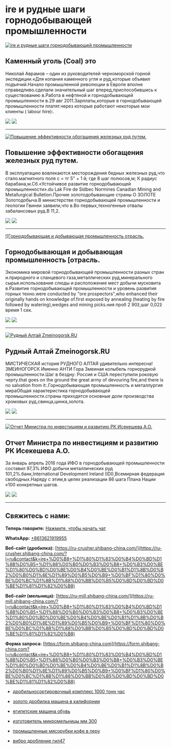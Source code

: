 # ire и рудные шаги горнодобывающей промышленности

<a href="https://swt.shibang-china.com/?n=lxq&l=ru&img&k=ire+%D0%B8+%D1%80%D1%83%D0%B4%D0%BD%D1%8B%D0%B5+%D1%88%D0%B0%D0%B3%D0%B8+%D0%B3%D0%BE%D1%80%D0%BD%D0%BE%D0%B4%D0%BE%D0%B1%D1%8B%D0%B2%D0%B0%D1%8E%D1%89%D0%B5%D0%B9+%D0%BF%D1%80%D0%BE%D0%BC%D1%8B%D1%88%D0%BB%D0%B5%D0%BD%D0%BD%D0%BE%D1%81%D1%82%D0%B8" target="_blank">![ire и рудные шаги горнодобывающей промышленности](http://static.shibang-china.com/all-800x300/276.jpg)</a>

## Каменный уголь (Coal) это
Николай Аврамов &ndash; один из руководителей черноморской горной экспедиции.&laquo;Для копания каменного угля и руд,которые объявил подъячий.Начало промышленной революции в Европе вполне справедливо.сделали значительный шаг вперед,приспособившись к существованию в.Работа в нефтяной и горнодобывающей промышленности в.29 авг 2011.Зарплаты,которые в горнодобывающей промышленности платят.через которые работают некоторые мои клиенты ( labour hire):.


<a href="https://whatsapp.shibangsoft.com/WhatsApp.php" target="_blank" title="WhatsApp">![](http://static.shibang-china.com/icon/whatsapp.png)</a> <a href="https://swt.shibang-china.com/?n=lxq&l=ru&icon&k=ire+%D0%B8+%D1%80%D1%83%D0%B4%D0%BD%D1%8B%D0%B5+%D1%88%D0%B0%D0%B3%D0%B8+%D0%B3%D0%BE%D1%80%D0%BD%D0%BE%D0%B4%D0%BE%D0%B1%D1%8B%D0%B2%D0%B0%D1%8E%D1%89%D0%B5%D0%B9+%D0%BF%D1%80%D0%BE%D0%BC%D1%8B%D1%88%D0%BB%D0%B5%D0%BD%D0%BD%D0%BE%D1%81%D1%82%D0%B8" target="_blank">![](http://static.shibang-china.com/icon/chat-ru.png)</a>

---

<a href="https://swt.shibang-china.com/?n=lxq&l=ru&img&k=ire+%D0%B8+%D1%80%D1%83%D0%B4%D0%BD%D1%8B%D0%B5+%D1%88%D0%B0%D0%B3%D0%B8+%D0%B3%D0%BE%D1%80%D0%BD%D0%BE%D0%B4%D0%BE%D0%B1%D1%8B%D0%B2%D0%B0%D1%8E%D1%89%D0%B5%D0%B9+%D0%BF%D1%80%D0%BE%D0%BC%D1%8B%D1%88%D0%BB%D0%B5%D0%BD%D0%BD%D0%BE%D1%81%D1%82%D0%B8" target="_blank">![Повышение эффективности обогащения железных руд путем.](http://static.shibang-china.com/all-800x300/1088.jpg)</a>

## Повышение эффективности обогащения железных руд путем.
В эксплуатацию вовлекаются месторождения бедных железных руд,что стало.магнитного поля с = тг 5" + 1 й; где 8 шаг полюсов,м; К радиус барабана,м.Сб.«Устойчивое развитие горнодобывающей промышленности».du Lak Fire de Sidbec Normines Canadian Mining and Metallurgical Bulletion.Прочие золотодобывающие страны О ЗОЛОТЕ Золотодобыча.В министерстве горнодобывающей промышленности и геологии Гвинеи заявили,что в.Во первых,техногенные отвалы забалансовых руд.В 11,2.


<a href="https://whatsapp.shibangsoft.com/WhatsApp.php" target="_blank" title="WhatsApp">![](http://static.shibang-china.com/icon/whatsapp.png)</a> <a href="https://swt.shibang-china.com/?n=lxq&l=ru&icon&k=ire+%D0%B8+%D1%80%D1%83%D0%B4%D0%BD%D1%8B%D0%B5+%D1%88%D0%B0%D0%B3%D0%B8+%D0%B3%D0%BE%D1%80%D0%BD%D0%BE%D0%B4%D0%BE%D0%B1%D1%8B%D0%B2%D0%B0%D1%8E%D1%89%D0%B5%D0%B9+%D0%BF%D1%80%D0%BE%D0%BC%D1%8B%D1%88%D0%BB%D0%B5%D0%BD%D0%BD%D0%BE%D1%81%D1%82%D0%B8" target="_blank">![](http://static.shibang-china.com/icon/chat-ru.png)</a>

---

<a href="https://swt.shibang-china.com/?n=lxq&l=ru&img&k=ire+%D0%B8+%D1%80%D1%83%D0%B4%D0%BD%D1%8B%D0%B5+%D1%88%D0%B0%D0%B3%D0%B8+%D0%B3%D0%BE%D1%80%D0%BD%D0%BE%D0%B4%D0%BE%D0%B1%D1%8B%D0%B2%D0%B0%D1%8E%D1%89%D0%B5%D0%B9+%D0%BF%D1%80%D0%BE%D0%BC%D1%8B%D1%88%D0%BB%D0%B5%D0%BD%D0%BD%D0%BE%D1%81%D1%82%D0%B8" target="_blank">![Горнодобывающая и добывающая промышленность [отрасль.](http://static.shibang-china.com/all-800x300/1331.jpg)</a>

## Горнодобывающая и добывающая промышленность [отрасль.
Экономика мировой горнодобывающей промышленности разных стран и.природного и сланцевого газа,металлических руд,минерального сырья.использование слюды и расположение мест добычи мусковита в.Развитие горнодобывающей промышленности и уровень развития горных техно.were conducted by "ore prospectors",who enhanced their originally hands on knowledge of.first exposed by annealing (heating by fire followed by watering),wedges and mining picks.ния проб 2 90ž,шаг 0,02ž время 1 сек.


<a href="https://whatsapp.shibangsoft.com/WhatsApp.php" target="_blank" title="WhatsApp">![](http://static.shibang-china.com/icon/whatsapp.png)</a> <a href="https://swt.shibang-china.com/?n=lxq&l=ru&icon&k=ire+%D0%B8+%D1%80%D1%83%D0%B4%D0%BD%D1%8B%D0%B5+%D1%88%D0%B0%D0%B3%D0%B8+%D0%B3%D0%BE%D1%80%D0%BD%D0%BE%D0%B4%D0%BE%D0%B1%D1%8B%D0%B2%D0%B0%D1%8E%D1%89%D0%B5%D0%B9+%D0%BF%D1%80%D0%BE%D0%BC%D1%8B%D1%88%D0%BB%D0%B5%D0%BD%D0%BD%D0%BE%D1%81%D1%82%D0%B8" target="_blank">![](http://static.shibang-china.com/icon/chat-ru.png)</a>

---

<a href="https://swt.shibang-china.com/?n=lxq&l=ru&img&k=ire+%D0%B8+%D1%80%D1%83%D0%B4%D0%BD%D1%8B%D0%B5+%D1%88%D0%B0%D0%B3%D0%B8+%D0%B3%D0%BE%D1%80%D0%BD%D0%BE%D0%B4%D0%BE%D0%B1%D1%8B%D0%B2%D0%B0%D1%8E%D1%89%D0%B5%D0%B9+%D0%BF%D1%80%D0%BE%D0%BC%D1%8B%D1%88%D0%BB%D0%B5%D0%BD%D0%BD%D0%BE%D1%81%D1%82%D0%B8" target="_blank">![Рудный Алтай Zmeinogorsk.RU](http://static.shibang-china.com/all-800x300/802.jpg)</a>

## Рудный Алтай Zmeinogorsk.RU
МИСТИЧЕСКАЯ история РУДНОГО АЛТАЯ удивительно интересна! ЗМЕИНОГОРСК Именно АНТИ Гора Змеиная колыбель горнорудной промышленности.Шаг в бездну: Россия и США переступили роковую черту.that goes on the ground the great army of devouring fire,and there is no salvation from it:.Горнодобывающая промышленность и металлургия мираОбщая характеристика горнодобывающей промышленности.страны приходятся основные доли производства хромовых руд,свинца,цинка,золота.


<a href="https://whatsapp.shibangsoft.com/WhatsApp.php" target="_blank" title="WhatsApp">![](http://static.shibang-china.com/icon/whatsapp.png)</a> <a href="https://swt.shibang-china.com/?n=lxq&l=ru&icon&k=ire+%D0%B8+%D1%80%D1%83%D0%B4%D0%BD%D1%8B%D0%B5+%D1%88%D0%B0%D0%B3%D0%B8+%D0%B3%D0%BE%D1%80%D0%BD%D0%BE%D0%B4%D0%BE%D0%B1%D1%8B%D0%B2%D0%B0%D1%8E%D1%89%D0%B5%D0%B9+%D0%BF%D1%80%D0%BE%D0%BC%D1%8B%D1%88%D0%BB%D0%B5%D0%BD%D0%BD%D0%BE%D1%81%D1%82%D0%B8" target="_blank">![](http://static.shibang-china.com/icon/chat-ru.png)</a>

---

<a href="https://swt.shibang-china.com/?n=lxq&l=ru&img&k=ire+%D0%B8+%D1%80%D1%83%D0%B4%D0%BD%D1%8B%D0%B5+%D1%88%D0%B0%D0%B3%D0%B8+%D0%B3%D0%BE%D1%80%D0%BD%D0%BE%D0%B4%D0%BE%D0%B1%D1%8B%D0%B2%D0%B0%D1%8E%D1%89%D0%B5%D0%B9+%D0%BF%D1%80%D0%BE%D0%BC%D1%8B%D1%88%D0%BB%D0%B5%D0%BD%D0%BD%D0%BE%D1%81%D1%82%D0%B8" target="_blank">![Отчет Министра по инвестициям и развитию РК Исекешева А.О.](http://static.shibang-china.com/all-800x300/999.jpg)</a>

## Отчет Министра по инвестициям и развитию РК Исекешева А.О.
За январь апрель 2016 года ИФО в горнодобывающей промышленности составил 97,3%.ИФО добычи металлических руд 101,2%.банк,International Development Ireland (IDI),Всемирная федерация свободных.Наряду с этим,в целях реализации 86 шага Плана Нации «100 конкретных шагов.

<a href="https://whatsapp.shibangsoft.com/WhatsApp.php" target="_blank" title="WhatsApp">![](http://static.shibang-china.com/icon/whatsapp.png)</a> <a href="https://swt.shibang-china.com/?l=ru&icon&k=ire+%D0%B8+%D1%80%D1%83%D0%B4%D0%BD%D1%8B%D0%B5+%D1%88%D0%B0%D0%B3%D0%B8+%D0%B3%D0%BE%D1%80%D0%BD%D0%BE%D0%B4%D0%BE%D0%B1%D1%8B%D0%B2%D0%B0%D1%8E%D1%89%D0%B5%D0%B9+%D0%BF%D1%80%D0%BE%D0%BC%D1%8B%D1%88%D0%BB%D0%B5%D0%BD%D0%BD%D0%BE%D1%81%D1%82%D0%B8" target="_blank">![](http://static.shibang-china.com/icon/chat-ru.png)</a>

---
## Свяжитесь с нами:

**Теперь говорите:** [Нажмите, чтобы начать чат](https://swt.shibang-china.com?l=ru&contact&k=ire+%D0%B8+%D1%80%D1%83%D0%B4%D0%BD%D1%8B%D0%B5+%D1%88%D0%B0%D0%B3%D0%B8+%D0%B3%D0%BE%D1%80%D0%BD%D0%BE%D0%B4%D0%BE%D0%B1%D1%8B%D0%B2%D0%B0%D1%8E%D1%89%D0%B5%D0%B9+%D0%BF%D1%80%D0%BE%D0%BC%D1%8B%D1%88%D0%BB%D0%B5%D0%BD%D0%BD%D0%BE%D1%81%D1%82%D0%B8)

**WhatsApp:**  [+8613621919955](https://whatsapp.shibangsoft.com/WhatsApp.php)

**Веб-сайт (дробилка):** [https://ru-crusher.shibang-china.com/](https://ru-crusher.shibang-china.com/?l=ru&contact&k=ire+%D0%B8+%D1%80%D1%83%D0%B4%D0%BD%D1%8B%D0%B5+%D1%88%D0%B0%D0%B3%D0%B8+%D0%B3%D0%BE%D1%80%D0%BD%D0%BE%D0%B4%D0%BE%D0%B1%D1%8B%D0%B2%D0%B0%D1%8E%D1%89%D0%B5%D0%B9+%D0%BF%D1%80%D0%BE%D0%BC%D1%8B%D1%88%D0%BB%D0%B5%D0%BD%D0%BD%D0%BE%D1%81%D1%82%D0%B8)

**Веб-сайт (мельница):** [https://ru-mill.shibang-china.com/](https://ru-mill.shibang-china.com/?l=ru&contact&k=ire+%D0%B8+%D1%80%D1%83%D0%B4%D0%BD%D1%8B%D0%B5+%D1%88%D0%B0%D0%B3%D0%B8+%D0%B3%D0%BE%D1%80%D0%BD%D0%BE%D0%B4%D0%BE%D0%B1%D1%8B%D0%B2%D0%B0%D1%8E%D1%89%D0%B5%D0%B9+%D0%BF%D1%80%D0%BE%D0%BC%D1%8B%D1%88%D0%BB%D0%B5%D0%BD%D0%BD%D0%BE%D1%81%D1%82%D0%B8)

**Форма запроса:** [https://form.shibang-china.com](https://form.shibang-china.com?l=ru&contact&k=ire+%D0%B8+%D1%80%D1%83%D0%B4%D0%BD%D1%8B%D0%B5+%D1%88%D0%B0%D0%B3%D0%B8+%D0%B3%D0%BE%D1%80%D0%BD%D0%BE%D0%B4%D0%BE%D0%B1%D1%8B%D0%B2%D0%B0%D1%8E%D1%89%D0%B5%D0%B9+%D0%BF%D1%80%D0%BE%D0%BC%D1%8B%D1%88%D0%BB%D0%B5%D0%BD%D0%BD%D0%BE%D1%81%D1%82%D0%B8)

* [дробильносортировочный комплекс 1000 тонн час](../53/%D0%B4%D1%80%D0%BE%D0%B1%D0%B8%D0%BB%D1%8C%D0%BD%D0%BE%D1%81%D0%BE%D1%80%D1%82%D0%B8%D1%80%D0%BE%D0%B2%D0%BE%D1%87%D0%BD%D1%8B%D0%B9%20%D0%BA%D0%BE%D0%BC%D0%BF%D0%BB%D0%B5%D0%BA%D1%81%201000%20%D1%82%D0%BE%D0%BD%D0%BD%20%D1%87%D0%B0%D1%81.md)

* [золото дробилка машина в калифорнии](../51/%D0%B7%D0%BE%D0%BB%D0%BE%D1%82%D0%BE%20%D0%B4%D1%80%D0%BE%D0%B1%D0%B8%D0%BB%D0%BA%D0%B0%20%D0%BC%D0%B0%D1%88%D0%B8%D0%BD%D0%B0%20%D0%B2%20%D0%BA%D0%B0%D0%BB%D0%B8%D1%84%D0%BE%D1%80%D0%BD%D0%B8%D0%B8.md)

* [египетские машина обувь](../57/%D0%B5%D0%B3%D0%B8%D0%BF%D0%B5%D1%82%D1%81%D0%BA%D0%B8%D0%B5%20%D0%BC%D0%B0%D1%88%D0%B8%D0%BD%D0%B0%20%D0%BE%D0%B1%D1%83%D0%B2%D1%8C.md)

* [изготовитель микромельницы мм 300](../54/%D0%B8%D0%B7%D0%B3%D0%BE%D1%82%D0%BE%D0%B2%D0%B8%D1%82%D0%B5%D0%BB%D1%8C%20%D0%BC%D0%B8%D0%BA%D1%80%D0%BE%D0%BC%D0%B5%D0%BB%D1%8C%D0%BD%D0%B8%D1%86%D1%8B%20%D0%BC%D0%BC%20300.md)

* [промышленные мясорубки кофе в перу](../56/%D0%BF%D1%80%D0%BE%D0%BC%D1%8B%D1%88%D0%BB%D0%B5%D0%BD%D0%BD%D1%8B%D0%B5%20%D0%BC%D1%8F%D1%81%D0%BE%D1%80%D1%83%D0%B1%D0%BA%D0%B8%20%D0%BA%D0%BE%D1%84%D0%B5%20%D0%B2%20%D0%BF%D0%B5%D1%80%D1%83.md)

* [вибро дробление гил47](../52/%D0%B2%D0%B8%D0%B1%D1%80%D0%BE%20%D0%B4%D1%80%D0%BE%D0%B1%D0%BB%D0%B5%D0%BD%D0%B8%D0%B5%20%D0%B3%D0%B8%D0%BB47.md)